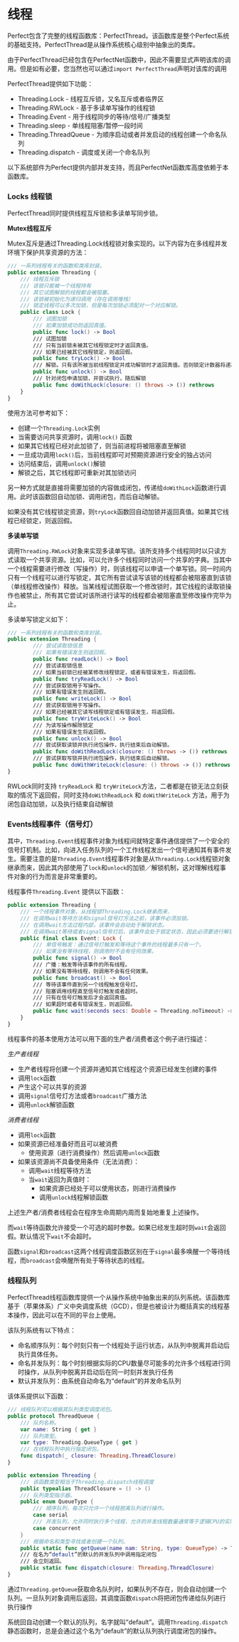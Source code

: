 # 线程

Perfect包含了完整的线程函数库：PerfectThread。该函数库是整个Perfect系统的基础支持。PerfectThread是从操作系统核心级别中抽象出的类库。

由于PerfectThread已经包含在PerfectNet函数中，因此不需要显式声明该库的调用。但是如有必要，您当然也可以通过`import PerfectThread`声明对该库的调用

PerfectThread提供如下功能：

* Threading.Lock - 线程互斥锁，又名互斥或者临界区
* Threading.RWLock - 基于多读单写操作的线程锁
* Threading.Event - 用于线程同步的等待/信号/广播类型
* Threading.sleep - 单线程阻塞/暂停一段时间
* Threading.ThreadQueue - 为顺序启动或者并发启动的线程创建一个命名队列
* Threading.dispatch - 调度或关闭一个命名队列

以下系统部件为Perfect提供内部并发支持，而且PerfectNet函数库高度依赖于本函数库。

### Locks 线程锁

PerfectThread同时提供线程互斥锁和多读单写同步锁。

**Mutex线程互斥**

Mutex互斥是通过Threading.Lock线程锁对象实现的。以下内容为在多线程并发环境下保护共享资源的方法：

``` swift
/// 一系列线程有关的函数和类库封装。
public extension Threading {
    /// 线程互斥锁
    /// 该锁只能被一个线程持有
    /// 其它试图解锁的线程都会被阻塞。
    /// 该锁被初始化为递归调用（存在调用堆栈）
    /// 锁定线程可以多次加锁，但是每次加锁必须配对一个对应解锁。
    public class Lock {
        /// 试图加锁
        /// 如果加锁成功则返回真值。
        public func lock() -> Bool
        /// 试图加锁
        /// 只有当前锁未被其它线程锁定时才返回真值。
        /// 如果已经被其它线程锁定，则返回假。
        public func tryLock() -> Bool
        /// 解锁。只有该所被当前线程锁定并成功解锁时才返回真值。否则锁定计数器将递减
        public func unlock() -> Bool
        /// 针对闭包申请加锁，并尝试执行，随后解锁
        public func doWithLock(closure: () throws -> ()) rethrows
    }
}
```

使用方法可参考如下：

* 创建一个```Threading.Lock```实例
* 当需要访问共享资源时，调用```lock()``` 函数
* 如果其它线程已经对此加锁了，则当前进程将被阻塞直至解锁
* 一旦成功调用```lock()```后，当前线程即可对预期资源进行安全的独占访问
* 访问结束后，调用```unlock()```解锁
* 解锁之后，其它线程即可重新对其加锁访问

另一种方式就是直接将需要加锁的内容做成闭包，传递给```doWithLock```函数进行调用。此时该函数回自动加锁、调用闭包，而后自动解锁。

如果没有其它线程锁定资源，则```tryLock```函数回自动加锁并返回真值。如果其它线程已经锁定，则返回假。

**多读单写锁**

调用```Threading.RWLock```对象来实现多读单写锁。该所支持多个线程同时以只读方式读取一个共享资源。比如，可以允许多个线程同时访问一个共享的字典。当其中一个线程需要进行修改（写操作）时，则该线程可以申请一个单写锁。同一时间内只有一个线程可以进行写锁定，其它所有尝试读写该锁的线程都会被阻塞直到该锁（单线程修改操作）释放。当某线程试图获取一个修改锁时，其它线程的读取锁操作也被禁止，所有其它尝试对该所进行读写的线程都会被阻塞直至修改操作完毕为止。

多读单写锁定义如下：

``` swift
/// 一系列线程有关的函数和类库封装。
public extension Threading {
        /// 尝试读取锁信息
        /// 如果有错误发生则返回假。
        public func readLock() -> Bool
        /// 尝试读取锁信息
        /// 如果当前锁已经被某修改线程锁定，或者有错误发生，将返回假。
        public func tryReadLock() -> Bool
        /// 尝试获取锁用于写操作。
        /// 如果有错误发生则返回假。
        public func writeLock() -> Bool
        /// 尝试获取锁用于写操作。
        /// 如果已经被其它读写线程锁定或有错误发生，将返回假。
        public func tryWriteLock() -> Bool
        /// 为读写操作解除锁定
        /// 如果有错误发生将返回假。
        public func unlock() -> Bool
        /// 尝试获取读锁并执行闭包操作，执行结束后自动解锁。
        public func doWithReadLock(closure: () throws -> ()) rethrows
        /// 尝试获取写锁并执行闭包操作，执行结束后自动解锁。
        public func doWithWriteLock(closure: () throws -> ()) rethrows
}
```

RWLock同时支持 ```tryReadLock``` 和 ```tryWriteLock```方法，二者都是在锁无法立刻获取的情况下返回假，同时支持```doWithReadLock``` 和 ```doWithWriteLock``` 方法，用于为闭包自动加锁，以及执行结束自动解锁

### Events线程事件（信号灯）

其中，```Threading.Event```线程事件对象为线程间就特定事件通信提供了一个安全的信号灯机制。比如，向进入任务队列的一个工作线程发出一个信号通知其有事件发生。需要注意的是```Threading.Event```线程事件对象是从```Threading.Lock```线程锁对象继承而来，因此其内部使用了```lock```和```unlock```的加锁／解锁机制，这对理解线程事件对象的行为而言是非常重要的。

线程事件```Threading.Event``` 提供以下函数：

``` swift
public extension Threading {
    /// 一个线程事件对象。从线程锁Threading.Lock继承而来.
    /// 在调用wait等待方法和signal信号灯方法之前，该事件必须加锁。
    /// 在调用wait方法过程内部，该事件会自动处于解锁状态。
    /// 在调用wait等待或者signal信号灯后，该事件会处于锁定状态，因此必须要进行解锁。
    public final class Event: Lock {
        /// 单信号触发：通过信号灯触发和等待这个事件的线程最多只有一个。
        /// 如果没有等待线程，则调用时不会有任何效果。
        public func signal() -> Bool
        /// 广播：触发等待该事件的所有线程。
        /// 如果没有等待线程，则调用不会有任何效果。
        public func broadcast() -> Bool
        /// 等待该事件直到另一个线程触发信号灯。
        /// 阻塞调用线程直至信号灯触发或者超时。
        /// 只有在信号灯触发后才会返回真值。
        /// 如果超时或者有错误发生，则返回假。
        public func wait(seconds secs: Double = Threading.noTimeout) -> Bool
    }
}
```

线程事件的基本使用方法可以用下面的生产者/消费者这个例子进行描述：

*生产者线程*

* 生产者线程将创建一个资源并通知其它线程这个资源已经发生创建的事件
* 调用```lock```函数
* 产生这个可以共享的资源
* 调用```signal```信号灯方法或者```broadcast```广播方法
* 调用```unlock```解锁函数

*消费者线程*

* 调用```lock```函数
* 如果资源已经准备好而且可以被消费
  * 使用资源（进行消费操作）然后调用```unlock```函数
* 如果该资源尚不具备使用条件（无法消费）：
  * 调用```wait```线程等待方法
  * 当```wait```返回为真值时：
    * 如果资源已经处于可以使用状态，则进行消费操作
    * 调用```unlock```线程解锁函数

上述生产者/消费者线程会在程序生命周期内周而复始地重复上述操作。

而```wait```等待函数允许接受一个可选的超时参数。如果已经发生超时则```wait```会返回假。默认情况下```wait```不会超时。

函数```signal```和```broadcast```这两个线程调度函数区别在于```signal```最多唤醒一个等待线程，而```broadcast```会唤醒所有处于等待状态的线程。

### 线程队列

PerfectThread线程函数库提供一个从操作系统中抽象出来的队列系统。该函数库基于（苹果体系）广义中央调度系统（GCD），但是也被设计为概括真实的线程基本操作，因此可以在不同的平台上使用。

该队列系统有以下特点：

* 命名顺序队列：每个时刻只有一个线程处于运行状态，从队列中脱离并启动后执行具体任务。
* 命名并发队列：每个时刻根据实际的CPU数量尽可能多的允许多个线程进行同时操作，从队列中脱离并启动后在同一时刻并发执行任务
* 默认并发队列：由系统自动命名为“default”的并发命名队列

该体系提供以下函数：

``` swift
/// 线程队列可以根据其队列类型调度闭包。
public protocol ThreadQueue {
    /// 队列名称。
    var name: String { get }
    /// 队列类型。
    var type: Threading.QueueType { get }
    /// 在线程队列中执行指定闭包。
    func dispatch(_ closure: Threading.ThreadClosure)
}

public extension Threading {
    /// 该函数类型相当于Threading.dispatch线程调度
    public typealias ThreadClosure = () -> ()
    /// 队列类型指示器。
    public enum QueueType {
        /// 顺序队列，每次只允许一个线程脱离队列进行操作。
        case serial
        /// 并发队列，允许同时执行多个线程，允许的并发线程数量通常等于逻辑CPU的实际数量。
        case concurrent
    }
    /// 根据命名和类型寻找或者创建一个队列。
    public static func getQueue(name nam: String, type: QueueType) -> ThreadQueue
    /// 在名为“default”的默认的并发队列中调用指定闭包
    /// 会立刻返回。
    public static func dispatch(closure: Threading.ThreadClosure)
}
```

通过```Threading.getQueue```获取命名队列时，如果队列不存在，则会自动创建一个队列。一旦队列对象调用后返回，其调度函数```dispatch```将把闭包传递给队列进行执行操作

系统回自动创建一个默认的队列，名字就叫“default”。调用```Threading.dispatch```静态函数时，总是会通过这个名为“default”的默认队列执行调度闭包的操作。
